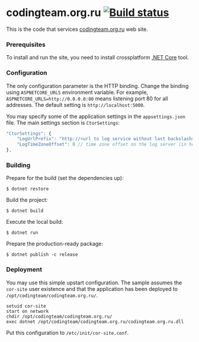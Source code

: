 codingteam.org.ru [![Build status][badge-travis]][status-travis]
=================

This is the code that services [codingteam.org.ru][] web
site.

### Prerequisites

To install and run the site, you need to install crossplatform [.NET
Core][dotnet] tool.

### Configuration

The only configuration parameter is the HTTP binding. Change the binding using
`ASPNETCORE_URLS` environment variable. For example,
`ASPNETCORE_URLS=http://0.0.0.0:80` means listening port 80 for all addresses.
The default setting is `http://localhost:5000`.

You may specify some of the application settings in the `appsettings.json` file.
The main settings section is `CtorSettings`:

```js
"CtorSettings": {
    "LogUrlPrefix": "http://<url to log service without last backslash>",
    "LogTimeZoneOffset": 0 // time zone offset on the log server (in hours)
},
```

### Building

Prepare for the build (set the dependencies up):

```console
$ dotnet restore
```

Build the project:

```console
$ dotnet build
```

Execute the local build:

```console
$ dotnet run
```

Prepare the production-ready package:

```console
$ dotnet publish -c release
```

### Deployment

You may use this simple upstart configuration. The sample assumes the `cor-site`
user existence and that the application has been deployed to
`/opt/codingteam/codingteam.org.ru/`.

```
setuid cor-site
start on network
chdir /opt/codingteam/codingteam.org.ru/
exec dotnet /opt/codingteam/codingteam.org.ru/codingteam.org.ru.dll
```

Put this configuration to `/etc/init/cor-site.conf`.

[codingteam.org.ru]: https://codingteam.org.ru/
[dotnet]: https://dot.net/
[status-travis]: https://travis-ci.org/codingteam/codingteam.org.ru

[badge-travis]: https://travis-ci.org/codingteam/codingteam.org.ru.png?branch=develop
